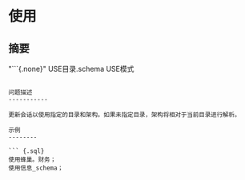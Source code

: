 使用
===

摘要
--------

"```{.none}"
USE目录.schema
USE模式
```

问题描述
-----------

更新会话以使用指定的目录和架构。如果未指定目录，架构将相对于当前目录进行解析。

示例
--------

``` {.sql}
使用蜂巢。财务；
使用信息_schema；
```
